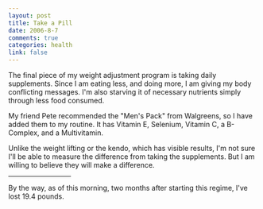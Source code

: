 ```yaml
--- 
layout: post
title: Take a Pill
date: 2006-8-7
comments: true
categories: health
link: false
---
```

The final piece of my weight adjustment program is taking daily supplements. Since I am eating less, and doing more, I am giving my body conflicting messages. I'm also starving it of necessary nutrients simply through less food consumed.

My friend Pete recommended the "Men's Pack" from Walgreens, so I have added them to my routine. It has Vitamin E, Selenium, Vitamin C, a B-Complex, and a  Multivitamin.

Unlike the weight lifting or the kendo, which has visible results, I'm not sure I'll be able to measure the difference from taking the supplements. But I am willing to believe they will make a difference.

<hr width="25%" />By the way, as of this morning, two months after starting this regime, I've lost 19.4 pounds.
